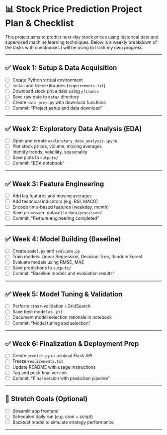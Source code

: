 # 📊 Stock Price Prediction Project Plan & Checklist

This project aims to predict next-day stock prices using historical data and supervised machine learning techniques. Below is a weekly breakdown of the tasks with checkboxes I will be using to track my own progress.

---

## ✅ Week 1: Setup & Data Acquisition

- [ ] Create Python virtual environment
- [ ] Install and freeze libraries (`requirements.txt`)
- [ ] Download stock price data using `yfinance`
- [ ] Save raw data to `data/` directory
- [ ] Create `data_prep.py` with download functions
- [ ] Commit: "Project setup and data download"

---

## ✅ Week 2: Exploratory Data Analysis (EDA)

- [ ] Open and create `exploratory_data_analysis.ipynb`
- [ ] Plot stock prices, volume, moving averages
- [ ] Identify trends, volatility, seasonality
- [ ] Save plots to `outputs/`
- [ ] Commit: "EDA notebook"

---

## ✅ Week 3: Feature Engineering

- [ ] Add lag features and moving averages
- [ ] Add technical indicators (e.g. RSI, MACD)
- [ ] Encode time-based features (weekday, month)
- [ ] Save processed dataset to `data/processed/`
- [ ] Commit: "Feature engineering completed"

---

## ✅ Week 4: Model Building (Baseline)

- [ ] Create `model.py` and `evaluate.py`
- [ ] Train models: Linear Regression, Decision Tree, Random Forest
- [ ] Evaluate models using RMSE, MAE
- [ ] Save predictions to `outputs/`
- [ ] Commit: "Baseline models and evaluation results"

---

## ✅ Week 5: Model Tuning & Validation

- [ ] Perform cross-validation / GridSearch
- [ ] Save best model as `.pkl`
- [ ] Document model selection rationale in notebook
- [ ] Commit: "Model tuning and selection"

---

## ✅ Week 6: Finalization & Deployment Prep

- [ ] Create `predict.py` or minimal Flask API
- [ ] Freeze `requirements.txt`
- [ ] Update README with usage instructions
- [ ] Tag and push final version
- [ ] Commit: "Final version with prediction pipeline"

---

## 🚀 Stretch Goals (Optional)

- [ ] Streamlit app frontend
- [ ] Scheduled daily run (e.g. cron + script)
- [ ] Backtest model to simulate strategy performance

---
